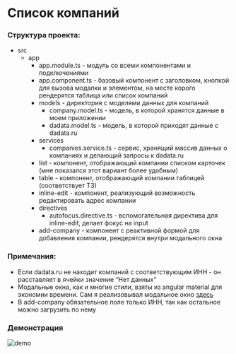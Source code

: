 # Список компаний

### Структура проекта:

- src
  - app
    - app.module.ts - модуль со всеми компонентами и подключениями
    - app.component.ts - базовый компонент с заголовком, кнопкой для вызова модалки и элементом, на месте корого рендерятся таблица или список компаний
    - models - директория с моделями данных для компаний
      - company.model.ts - модель, в которой хранятся данные в моем приложении
      - dadata.model.ts - модель, в которой приходят данные с dadata.ru
    - services
      - companies.service.ts - сервис, хранящий массив данных о компаниях и делающий запросы к dadata.ru
    - list - компонент, отображающий компании списком карточек (мне показался этот вариант более удобным)
    - table - компонент, отображающий компании таблицей (соответствует ТЗ)
    - inline-edit - компонент, реализующий возможность редактировать адрес компании
    - directives
      - autofocus.directive.ts - вспомогательная директива для inline-edit, делает фокус на input
    - add-company - компонент с реактивной формой для добавления компании, рендерятся внутри модального окна


### Примечания:

- Если dadata.ru не находит компаний с соответствующим ИНН - он расставляет в ячейки значение “Нет данных”
- Модальные окна, как и многие стили, взяты из angular material для экономии времени. Сам я реализовывал модальное окно [здесь](https://github.com/angst-storm/curly-life/tree/master/src/app/shared/modal)
- В add-company обязательное поле только ИНН, так как остальное можно загрузить по нему

### Демонстрация

<img src="./readme_assets/demo.gif" alt="demo">
